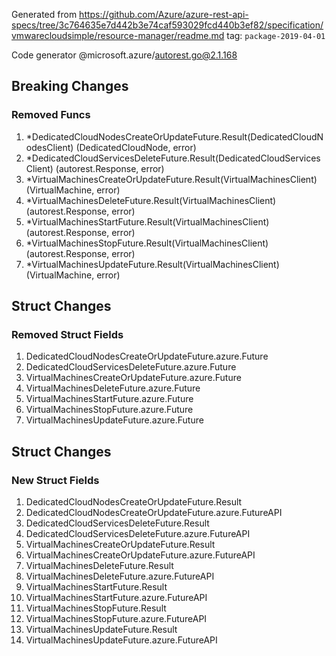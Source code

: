 Generated from https://github.com/Azure/azure-rest-api-specs/tree/3c764635e7d442b3e74caf593029fcd440b3ef82/specification/vmwarecloudsimple/resource-manager/readme.md tag: `package-2019-04-01`

Code generator @microsoft.azure/autorest.go@2.1.168

## Breaking Changes

### Removed Funcs

1. *DedicatedCloudNodesCreateOrUpdateFuture.Result(DedicatedCloudNodesClient) (DedicatedCloudNode, error)
1. *DedicatedCloudServicesDeleteFuture.Result(DedicatedCloudServicesClient) (autorest.Response, error)
1. *VirtualMachinesCreateOrUpdateFuture.Result(VirtualMachinesClient) (VirtualMachine, error)
1. *VirtualMachinesDeleteFuture.Result(VirtualMachinesClient) (autorest.Response, error)
1. *VirtualMachinesStartFuture.Result(VirtualMachinesClient) (autorest.Response, error)
1. *VirtualMachinesStopFuture.Result(VirtualMachinesClient) (autorest.Response, error)
1. *VirtualMachinesUpdateFuture.Result(VirtualMachinesClient) (VirtualMachine, error)

## Struct Changes

### Removed Struct Fields

1. DedicatedCloudNodesCreateOrUpdateFuture.azure.Future
1. DedicatedCloudServicesDeleteFuture.azure.Future
1. VirtualMachinesCreateOrUpdateFuture.azure.Future
1. VirtualMachinesDeleteFuture.azure.Future
1. VirtualMachinesStartFuture.azure.Future
1. VirtualMachinesStopFuture.azure.Future
1. VirtualMachinesUpdateFuture.azure.Future

## Struct Changes

### New Struct Fields

1. DedicatedCloudNodesCreateOrUpdateFuture.Result
1. DedicatedCloudNodesCreateOrUpdateFuture.azure.FutureAPI
1. DedicatedCloudServicesDeleteFuture.Result
1. DedicatedCloudServicesDeleteFuture.azure.FutureAPI
1. VirtualMachinesCreateOrUpdateFuture.Result
1. VirtualMachinesCreateOrUpdateFuture.azure.FutureAPI
1. VirtualMachinesDeleteFuture.Result
1. VirtualMachinesDeleteFuture.azure.FutureAPI
1. VirtualMachinesStartFuture.Result
1. VirtualMachinesStartFuture.azure.FutureAPI
1. VirtualMachinesStopFuture.Result
1. VirtualMachinesStopFuture.azure.FutureAPI
1. VirtualMachinesUpdateFuture.Result
1. VirtualMachinesUpdateFuture.azure.FutureAPI
